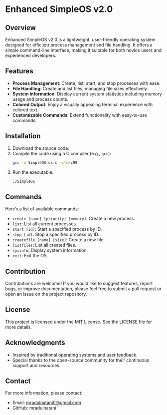 # Enhanced SimpleOS v2.0

## Overview
Enhanced SimpleOS v2.0 is a lightweight, user-friendly operating system designed for efficient process management and file handling. It offers a simple command-line interface, making it suitable for both novice users and experienced developers.

## Features
- **Process Management**: Create, list, start, and stop processes with ease.
- **File Handling**: Create and list files, managing file sizes effectively.
- **System Information**: Display current system statistics including memory usage and process counts.
- **Colored Output**: Enjoy a visually appealing terminal experience with colored text.
- **Customizable Commands**: Extend functionality with easy-to-use commands.

## Installation
1. Download the source code.
2. Compile the code using a C compiler (e.g., `gcc`):
   ```bash
   gcc -o SimpleOS os.c -std=c99
   ```
3. Run the executable:
   ```bash
   ./SimpleOS
   ```

## Commands
Here’s a list of available commands:
- `create [name] [priority] [memory]`: Create a new process.
- `list`: List all current processes.
- `start [id]`: Start a specified process by ID.
- `stop [id]`: Stop a specified process by ID.
- `createfile [name] [size]`: Create a new file.
- `listfiles`: List all created files.
- `sysinfo`: Display system information.
- `exit`: Exit the OS.

## Contribution
Contributions are welcome! If you would like to suggest features, report bugs, or improve documentation, please feel free to submit a pull request or open an issue on the project repository.

## License
This project is licensed under the MIT License. See the LICENSE file for more details.

## Acknowledgments
- Inspired by traditional operating systems and user feedback.
- Special thanks to the open-source community for their continuous support and resources.

## Contact
For more information, please contact:
- Email: mradulnatani0@gmail.com
- GitHub: mradulnatani

